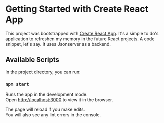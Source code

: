 # Getting Started with Create React App

This project was bootstrapped with [Create React App](https://github.com/facebook/create-react-app). It's a simple to do's application to refreshen my memory in the future React projects. A code snippet, let's say. It uses Jsonserver as a backend.

## Available Scripts

In the project directory, you can run:

### `npm start`

Runs the app in the development mode.\
Open [http://localhost:3000](http://localhost:3000) to view it in the browser.

The page will reload if you make edits.\
You will also see any lint errors in the console.
